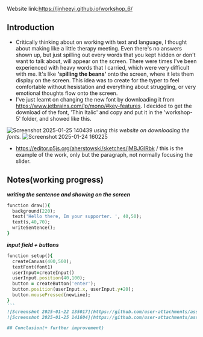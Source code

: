 Website link:https://jinheeyi.github.io/workshop_6/

## Introduction

- Critically thinking about on working with text and language, I thought about making like a little therapy meeting. Even there's no answers shown up, but just spilling out every words that you kept hidden or don't want to talk about, will appear on the screen. There were times I've been experienced with heavy words that I carried, which were very difficult with me. It's like **'spilling the beans'** onto the screen, where it lets them display on the screen. This idea was to create for the typer to feel comfortable without hesistation and everything about struggling, or very emotional thoughts flow onto the screen. 
- I've just learnt on changing the new font by downloading it from https://www.jetbrains.com/lp/mono/#key-features. I decided to get the download of the font, 'Thin Italic' and copy and put it in the 'workshop-5' folder, and showed like this.

![Screenshot 2025-01-25 140439](https://github.com/user-attachments/assets/cf5af295-ba9c-45dc-b2fa-07f57e480435)
_using this website on downloading the fonts._
![Screenshot 2025-01-24 160225](https://github.com/user-attachments/assets/9229c514-883e-4d1d-8dde-553b121dc65a)
- https://editor.p5js.org/aherstowski/sketches/jMBJGlRbk / this is the example of the work, only but the paragraph, not normally focusing the slider. 

## Notes(working progress)


_**writing the sentence and showing on the screen**_
```ruby
function draw(){
  background(220);
  text('Hello there, Im your supporter. ', 40,50);
  text(s,40,70);
  writeSentence();
}
```

_**input field + buttons**_
````ruby
function setup(){
  createCanvas(400,500);
  textFont(font1)
  userInput=createInput()
  userInput.position(40,100);
  button = createButton('enter');
  button.position(userInput.x, userInput.y+20);
  button.mousePressed(newLine);
}
```
![Screenshot 2025-01-22 135017](https://github.com/user-attachments/assets/2c18e070-c3fe-41c5-ad07-c1da1fc17e14)
![Screenshot 2025-01-25 141604](https://github.com/user-attachments/assets/9bb3eb32-a4ea-4fd6-a08a-3d2520cfa1a7)

## Conclusion(+ further improvement)
